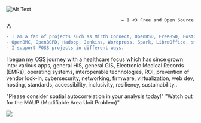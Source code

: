 ![Alt Text](https://user-images.githubusercontent.com/65868461/119200030-237ab780-ba5a-11eb-8f2f-1cbc34408a9e.gif)
                                  
                                               ❧ I <3 Free and Open Source ⁂   
                                  
```diff
- I am a fan of projects such as Mirth Connect, OpenBSD, FreeBSD, PostgreSQL, PostGIS, QGIS, OSCAR EMR, Open Dental, OpenSSH, 
- OpenBMC, OpenBGPD, Hadoop, Jenkins, Wordpress, Spark, LibreOffice, smartOS, openSUSE, Inkscape, Firefox the list goes on.. 
- I support FOSS projects in different ways.
```
I began my OSS journey with a healthcare focus which has since grown into: various apps, general HIS, general GIS, Electronic Medical Records (EMRs),
operating systems, interoperable technologies, ROI, prevention of vendor lock-in, cybersecurity, networking, firmware, virtualization, web dev,
hosting, standards, accessibility, inclusivity, resiliency, sustainability..

"Please consider spatial autocorrelation in your analysis today!"
"Watch out for the MAUP (Modifiable Area Unit Problem)"

![](https://komarev.com/ghpvc/?username=asterismm54&color=FF0000)
